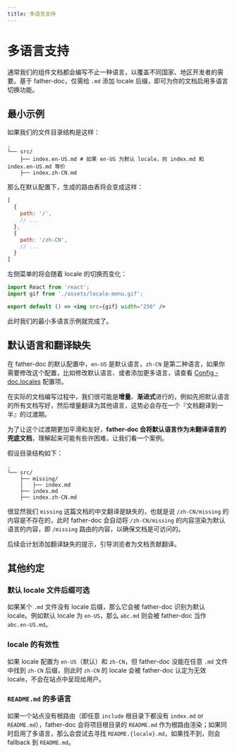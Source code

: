```yaml
---
title: 多语言支持
---
```


# 多语言支持

通常我们的组件文档都会编写不止一种语言，以覆盖不同国家、地区开发者的需要。基于 father-doc，仅需给 `.md` 添加 locale 后缀，即可为你的文档启用多语言切换功能。

## 最小示例

如果我们的文件目录结构是这样：

```
.
└── src/
    ├── index.en-US.md # 如果 en-US 为默认 locale，则 index.md 和 index.en-US.md 等价
    ├── index.zh-CN.md
```

那么在默认配置下，生成的路由表将会变成这样：

``` js
[
  {
    path: '/',
    // ...
  },
  {
    path: '/zh-CN',
    // ...
  }
]
```

左侧菜单的将会随着 locale 的切换而变化：

``` jsx | inline
import React from 'react';
import gif from './assets/locale-menu.gif';

export default () => <img src={gif} width="250" />
```

此时我们的最小多语言示例就完成了。

## 默认语言和翻译缺失

在 father-doc 的默认配置中，`en-US` 是默认语言，`zh-CN` 是第二种语言，如果你需要修改这个配置，比如修改默认语言、或者添加更多语言，请查看 <a href="#/config?anchor=doclocales">Config - doc.locales</a> 配置项。

在实际的文档编写过程中，我们很可能是**增量**、**渐进式**进行的，例如先把默认语言的所有文档写好，然后增量翻译为其他语言，这势必会存在一个『文档翻译到一半』的过渡期。

为了让这个过渡期更加平滑和友好，**father-doc 会将默认语言作为未翻译语言的兜底文档**，理解起来可能有些许困难，让我们看一个案例。

假设目录结构如下：

```
.
└── src/
    ├── missing/
    |   ├── index.md
    ├── index.md
    ├── index.zh-CN.md
```

很显然我们 `missing` 这篇文档的中文翻译是缺失的，也就是说 `/zh-CN/missing` 的内容是不存在的，此时 father-doc 会自动将 `/zh-CN/missing` 的内容渲染为默认语言的内容，即 `/missing` 路由的内容，以确保文档是可访问的。

后续会计划添加翻译缺失的提示，引导浏览者为文档贡献翻译。

## 其他约定

### 默认 locale 文件后缀可选

如果某个 `.md` 文件没有 locale 后缀，那么它会被 father-doc 识别为默认 locale。例如默认 locale 为 `en-US`，那么 `abc.md` 则会被 father-doc 当作 `abc.en-US.md`。

### locale 的有效性

如果 locale 配置为 `en-US`（默认）和 `zh-CN`，但 father-doc 没能在任意 `.md` 文件中找到 `zh-CN` 后缀，则此时 `zh-CN` 的 locale 会被 father-doc 认定为无效 locale，不会在站点中呈现给用户。

### `README.md` 的多语言

如果一个站点没有根路由（即任意 `include` 根目录下都没有 `index.md` or `README.md`），father-doc 会将项目根目录的 `README.md` 作为根路由渲染；如果同时启用了多语言，那么会尝试去寻找 `README.{locale}.md`，如果找不到，则会 fallback 到 `README.md`。
